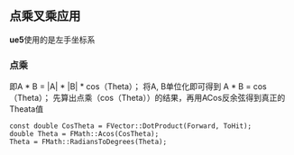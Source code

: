 ## 点乘叉乘应用
**ue5**使用的是左手坐标系
### 点乘
即A * B = |A| * |B| * cos（Theta）；
将A, B单位化即可得到
A * B = cos（Theta）；
先算出点乘（cos（Theta））的结果，再用ACos反余弦得到真正的Theata值
```
const double CosTheta = FVector::DotProduct(Forward, ToHit);
double Theta = FMath::Acos(CosTheta);
Theta = FMath::RadiansToDegrees(Theta);
```

<!--stackedit_data:
eyJoaXN0b3J5IjpbNjA3MDUxOTg1XX0=
-->